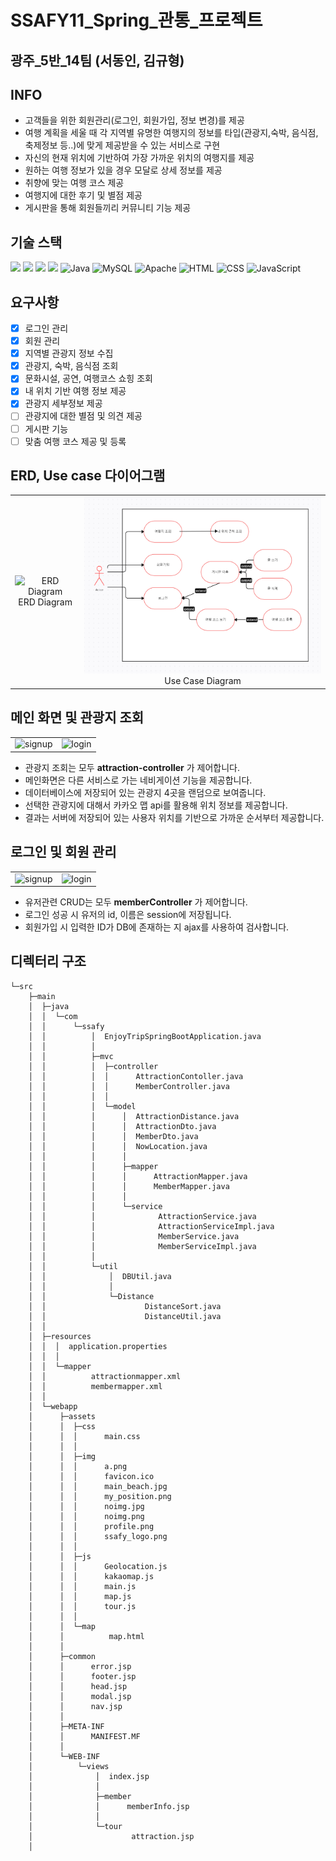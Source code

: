 # SSAFY11_Spring_관통_프로젝트

## 광주_5반_14팀 (서동인, 김규형)

## INFO

- 고객들을 위한 회원관리(로그인, 회원가입, 정보 변경)를 제공
- 여행 계획을 세울 때 각 지역별 유명한 여행지의 정보를 타입(관광지,숙박, 음식점, 축제정보 등..)에 맞게 제공받을 수 있는 서비스로 구현
- 자신의 현재 위치에 기반하여 가장 가까운 위치의 여행지를 제공
- 원하는 여행 정보가 있을 경우 모달로 상세 정보를 제공
- 취향에 맞는 여행 코스 제공 
- 여행지에 대한 후기 및 별점 제공
- 게시판을 통해 회원들끼리 커뮤니티 기능 제공

## 기술 스택
<img src="https://img.shields.io/badge/Spring-9ACD32?style=flat&logo=Spring&logoColor=white"/> <img src="https://img.shields.io/badge/SpringBoot-9ACD32?style=flat&logo=SpringBoot&logoColor=white"/>
<img src="https://img.shields.io/badge/Vue.js-099268?style=flat&logo=Vue.js&logoColor=white"/>
<img src="https://img.shields.io/badge/vite-228be6?style=flat&logo=vite&logoColor=white"/>
![Java](https://img.shields.io/badge/Java-007396?style=flat-square&logo=Java&logoColor=white)
![MySQL](https://img.shields.io/badge/MySQL-4479A1?style=flat-square&logo=MySQL&logoColor=white)
![Apache](https://img.shields.io/badge/Apache-D22128?style=flat-square&logo=Apache&logoColor=white)
![HTML](https://img.shields.io/badge/HTML-239120?style=flat-square&logo=HTML5&logoColor=white)
![CSS](https://img.shields.io/badge/CSS-1572B6?style=flat-square&logo=CSS3&logoColor=white)
![JavaScript](https://img.shields.io/badge/JavaScript-F7DF1E?style=flat-square&logo=JavaScript&logoColor=black)



## 요구사항

- [x]  로그인 관리
- [x]  회원 관리
- [x]  지역별 관광지 정보 수집
- [x]  관광지, 숙박, 음식점 조회
- [x]  문화시설, 공연, 여행코스 쇼힝 조회
- [x]  내 위치 기반 여행 정보 제공 
- [x]  관광지 세부정보 제공
- [ ]  관광지에 대한 별점 및 의견 제공
- [ ]  게시판 기능
- [ ]  맞춤 여행 코스 제공 및 등록

## ERD, Use case 다이어그램

<table>
  <tr>
   <td align="center">
      <img src="https://github.com/unggu0704/saffy/assets/130115689/7752ce09-780c-47e0-bcf0-425e5c8060bb" alt="ERD Diagram">
       <span>ERD Diagram</span>
    </td>
    <td align="center">
      <img src="./resources/ssafytrip_usecase.PNG" alt="Use Case Diagram">
      <span>Use Case Diagram</span>
    </td>
  </tr>
</table>






## 메인 화면 및 관광지 조회

<table>
  <tr>
    <td align="center">
      <img src="https://github.com/unggu0704/nhnacademy-study/assets/130115689/ceab0b6d-1ebd-4c0d-ac40-37216b814615" alt="signup">
    </td>
    <td align="center">
      <img src="https://github.com/unggu0704/nhnacademy-study/assets/130115689/8c687e8c-bbd3-4604-a68f-61013637a953" alt="login">
    </td>
  </tr>
</table>

- 관광지 조회는 모두 **attraction-controller** 가 제어합니다.
- 메인화면은 다른 서비스로 가는 네비게이션 기능을 제공합니다.
- 데이터베이스에 저장되어 있는 관광지 4곳을 랜덤으로 보여줍니다.
- 선택한 관광지에 대해서 카카오 맵 api를 활용해 위치 정보를 제공합니다.
- 결과는 서버에 저장되어 있는 사용자 위치를 기반으로 가까운 순서부터 제공합니다. 

## 로그인 및 회원 관리

<table>
  <tr>
    <td align="center">
      <img src="https://github.com/unggu0704/algorithm-study/assets/130115689/7bd6a5b0-7ca4-4149-8a28-eba5cf1d4414" alt="signup">
    </td>
    <td align="center">
      <img src="https://github.com/unggu0704/algorithm-study/assets/130115689/e3be4e51-90d8-47a4-82fc-653c1c004af5" alt="login">
    </td>
  </tr>
</table>


- 유저관련 CRUD는 모두 **memberController** 가 제어합니다.
- 로그인 성공 시 유저의 id, 이름은 session에 저장됩니다.
- 회원가입 시 입력한 ID가 DB에 존재하는 지 ajax를 사용하여 검사합니다.


## 디렉터리 구조
```
└─src
    ├─main
    │  ├─java
    │  │  └─com
    │  │      └─ssafy
    │  │          │  EnjoyTripSpringBootApplication.java
    │  │          │
    │  │          ├─mvc
    │  │          │  ├─controller
    │  │          │  │      AttractionContoller.java
    │  │          │  │      MemberController.java
    │  │          │  │
    │  │          │  └─model
    │  │          │      │  AttractionDistance.java
    │  │          │      │  AttractionDto.java
    │  │          │      │  MemberDto.java
    │  │          │      │  NowLocation.java
    │  │          │      │
    │  │          │      ├─mapper
    │  │          │      │      AttractionMapper.java
    │  │          │      │      MemberMapper.java
    │  │          │      │
    │  │          │      └─service
    │  │          │              AttractionService.java
    │  │          │              AttractionServiceImpl.java
    │  │          │              MemberService.java
    │  │          │              MemberServiceImpl.java
    │  │          │
    │  │          └─util
    │  │              │  DBUtil.java
    │  │              │
    │  │              └─Distance
    │  │                      DistanceSort.java
    │  │                      DistanceUtil.java
    │  │
    │  ├─resources
    │  │  │  application.properties
    │  │  │
    │  │  └─mapper
    │  │          attractionmapper.xml
    │  │          membermapper.xml
    │  │
    │  └─webapp
    │      ├─assets
    │      │  ├─css
    │      │  │      main.css
    │      │  │
    │      │  ├─img
    │      │  │      a.png
    │      │  │      favicon.ico
    │      │  │      main_beach.jpg
    │      │  │      my_position.png
    │      │  │      noimg.jpg
    │      │  │      noimg.png
    │      │  │      profile.png
    │      │  │      ssafy_logo.png
    │      │  │
    │      │  ├─js
    │      │  │      Geolocation.js
    │      │  │      kakaomap.js
    │      │  │      main.js
    │      │  │      map.js
    │      │  │      tour.js
    │      │  │
    │      │  └─map
    │      │          map.html
    │      │
    │      ├─common
    │      │      error.jsp
    │      │      footer.jsp
    │      │      head.jsp
    │      │      modal.jsp
    │      │      nav.jsp
    │      │
    │      ├─META-INF
    │      │      MANIFEST.MF
    │      │
    │      └─WEB-INF
    │          └─views
    │              │  index.jsp
    │              │
    │              ├─member
    │              │      memberInfo.jsp
    │              │
    │              └─tour
    │                      attraction.jsp
    │
```
